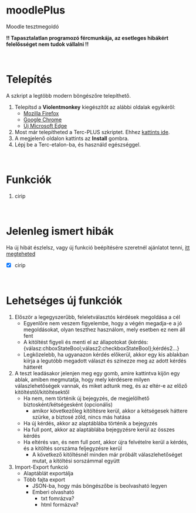 # moodlePlus
Moodle tesztmegoldó

**!! Tapasztalatlan programozó fércmunkája, az esetleges hibákért felelősséget nem tudok vállalni !!**

<br>

# Telepítés

A szkript a legtöbb modern böngészőre telepíthető.<br>

1. Telepítsd a **Violentmonkey** kiegészítőt az alábbi oldalak egyikéről:
    * [Mozilla Firefox](https://addons.mozilla.org/en-US/firefox/addon/violentmonkey/)
    * [Google Chrome](https://chromewebstore.google.com/detail/jinjaccalgkegednnccohejagnlnfdag?hl=hu&utm_source=ext_sidebar)
    * [Új Microsoft Edge](https://microsoftedge.microsoft.com/addons/detail/violentmonkey/eeagobfjdenkkddmbclomhiblgggliao)
1. Most már telepítheted a Terc-PLUS szkriptet. Ehhez [kattints ide](https://github.com/MentalGravis/moodlePlus/releases/latest/download/moodlePlus.user.js).
1. A megjelenő oldalon kattints az **Install** gombra.
1. Lépj be a Terc-etalon-ba, és használd egészséggel.


<br>

# Funkciók

1. cirip

<br>
<!---
# Képek

**Export All gomb**<br>
<picture>
<img alt="Export All gomb" src="img/terc_plus_export_all_button.png">
</picture>

<br>
--->

# Jelenleg ismert hibák

Ha új hibát észlelsz, vagy új funkció beépítésére szeretnél ajánlatot tenni, [itt megteheted](https://github.com/MentalGravis/moodlePlus/issues)

- [x] cirip
<!---
- [x] [~~Néha a menüsor gombaji furcsán jelennek meg, és a fejlécbe lógnak~~](https://github.com/MentalGravis/Terc-PLUS/issues/2)
- [x] [~~Néha több ajánlat megnyitása utána a címsor helye üresen megmarad, ami a fejléc szétcsúszásához vezet~~](https://github.com/MentalGravis/Terc-PLUS/issues/3)
- [x] [~~(Opcionális) Ajánlat teljes árának pénzneme fekete, míg a sorban a többi mértékegység kék~~](https://github.com/MentalGravis/Terc-PLUS/issues/4)
- [x] [~~Nem látszik a teljes összeg!~~](https://github.com/MentalGravis/Terc-PLUS/issues/17)
--->
<br>

# Lehetséges új funkciók

1. Először a legegyszerűbb, feleletválasztós kérdések megoldása a cél
   - Egyenlőre nem veszem figyelembe, hogy a végén megadja-e a jó megoldásokat, olyan teszthez használom, mely esetben ez nem áll fent
   - A kitöltést figyeli és menti el az állapotokat {kérdés:{válasz:chboxStateBool;válasz2:checkboxStateBool};kérdés2...}
   - Legközelebb, ha ugyanazon kérdés előkerül, akkor egy kis ablakban kiírja a legutóbb megadott választ és színezze meg az adott kérdés hátterét
1. A teszt leadásakor jelenjen meg egy gomb, amire kattintva kijön egy ablak, amiben megmutatja, hogy mely kérdésere milyen válaszlehetőségek vannak, és miket adtunk meg, és az eltér-e az előző kitöltéstől/kitöltésektől
   - Ha nem, nem történik új bejegyzés, de megjelölhető biztosként/kétségesként (opcionális)
     - amikor következőleg kitöltésre kerül, akkor a kétségesek háttere szürke, a biztosé zöld, nincs más hatása
   - Ha új kérdés, akkor az alaptáblába történik a bejegyzés
   - Ha full pont, akkor az alaptáblába bejegyzésre kerül az összes kérdés
   - Ha eltérés van, és nem full pont, akkor újra felvételre kerül a kérdés, és a kitöltés sorszáma feljegyzésre kerül
     - A következő kitöltésnél minden már próbált válaszlehetőséget mutat, a kitöltési sorszámmal együtt 
1. Import-Export funkció
   - Alaptáblát exportálja
   - Több fajta export
     - JSON-ba, hogy más böngészőbe is beolvasható legyen
     - Emberi olvasható
       - txt fomrázva?
       - html formázva?